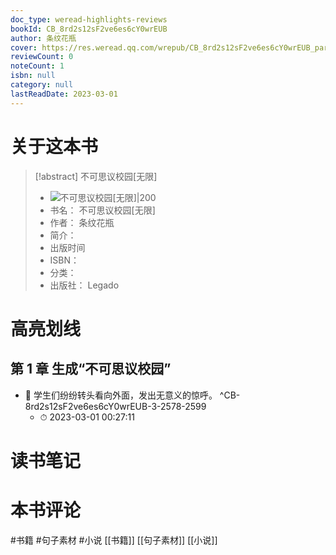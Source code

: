 ```yaml
---
doc_type: weread-highlights-reviews
bookId: CB_8rd2s12sF2ve6es6cY0wrEUB
author: 条纹花瓶
cover: https://res.weread.qq.com/wrepub/CB_8rd2s12sF2ve6es6cY0wrEUB_parsecover
reviewCount: 0
noteCount: 1
isbn: null
category: null
lastReadDate: 2023-03-01
---
```

# 关于这本书
> [!abstract] 不可思议校园[无限]
> - ![ 不可思议校园[无限]|200](https://res.weread.qq.com/wrepub/CB_8rd2s12sF2ve6es6cY0wrEUB_parsecover)
> - 书名： 不可思议校园[无限]
> - 作者： 条纹花瓶
> - 简介： 
> - 出版时间 
> - ISBN： 
> - 分类： 
> - 出版社： Legado

# 高亮划线

## 第 1 章 生成“不可思议校园”


- 📌 学生们纷纷转头看向外面，发出无意义的惊呼。 ^CB-8rd2s12sF2ve6es6cY0wrEUB-3-2578-2599
    - ⏱ 2023-03-01 00:27:11 
# 读书笔记

# 本书评论
#书籍 #句子素材 #小说 [[书籍]] [[句子素材]] [[小说]] 